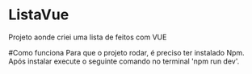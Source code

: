 # ListaVue
Projeto aonde criei uma lista de feitos com VUE

#Como funciona
Para que o projeto rodar, é preciso ter instalado Npm. Após instalar execute o seguinte comando no terminal 'npm run dev'.
